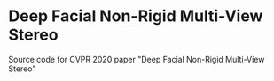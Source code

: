 # Deep Facial Non-Rigid Multi-View Stereo
Source code for CVPR 2020 paper "Deep Facial Non-Rigid Multi-View Stereo"
